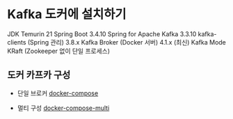 # Kafka 도커에 설치하기

JDK Temurin 21
Spring Boot 3.4.10
Spring for Apache Kafka 3.3.10
kafka-clients (Spring 관리) 3.8.x
Kafka Broker (Docker 서버) 4.1.x (최신)
Kafka Mode KRaft (Zookeeper 없이 단일 프로세스)


## 도커 카프카 구성
- 단일 브로커
[docker-compose](./docker-compose.yml)

- 멀티 구성
[docker-compose-multi](./docker-compose-multi.yml)
